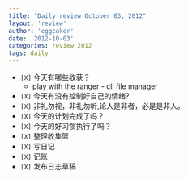 ```yaml
---
title: "Daily review October 03, 2012" 
layout: 'review'
author: 'eggcaker'
date: '2012-10-03'
categories: review 2012
tags: daily
---
```



  * `[X]` 今天有哪些收获？ 
    * play with the ranger - cli file manager 
  * `[X]` 今天有没有控制好自己的情绪? 
  * `[X]` 非礼勿视，非礼勿听,论人是非者，必是是非人。 
  * `[X]` 今天的计划完成了吗？ 
  * `[X]` 今天的好习惯执行了吗？ 
  * `[X]` 整理收集篮 
  * `[X]` 写日记 
  * `[X]` 记账 
  * `[X]` 发布日志草稿 

